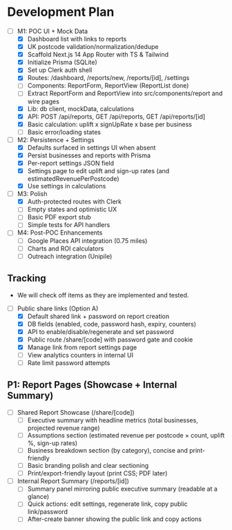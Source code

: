 # Development Plan

- [ ] M1: POC UI + Mock Data
  - [x] Dashboard list with links to reports
  - [x] UK postcode validation/normalization/dedupe
  - [x] Scaffold Next.js 14 App Router with TS & Tailwind
  - [x] Initialize Prisma (SQLite)
  - [x] Set up Clerk auth shell
  - [x] Routes: /dashboard, /reports/new, /reports/[id], /settings
  - [ ] Components: ReportForm, ReportView (ReportList done)
  - [ ] Extract ReportForm and ReportView into src/components/report and wire pages
  - [x] Lib: db client, mockData, calculations
  - [x] API: POST /api/reports, GET /api/reports, GET /api/reports/[id]
  - [x] Basic calculation: uplift x signUpRate x base per business
  - [ ] Basic error/loading states
- [ ] M2: Persistence + Settings
  - [x] Defaults surfaced in settings UI when absent
  - [x] Persist businesses and reports with Prisma
  - [x] Per-report settings JSON field
  - [x] Settings page to edit uplift and sign-up rates (and estimatedRevenuePerPostcode)
  - [x] Use settings in calculations
- [ ] M3: Polish
  - [x] Auth-protected routes with Clerk
  - [ ] Empty states and optimistic UX
  - [ ] Basic PDF export stub
  - [ ] Simple tests for API handlers
- [ ] M4: Post-POC Enhancements
  - [ ] Google Places API integration (0.75 miles)
  - [ ] Charts and ROI calculators
  - [ ] Outreach integration (Unipile)

## Tracking
- We will check off items as they are implemented and tested.


- [ ] Public share links (Option A)
  - [x] Default shared link + password on report creation
  - [x] DB fields (enabled, code, password hash, expiry, counters)
  - [x] API to enable/disable/regenerate and set password
  - [x] Public route /share/[code] with password gate and cookie
  - [x] Manage link from report settings page
  - [ ] View analytics counters in internal UI
  - [ ] Rate limit password attempts

## P1: Report Pages (Showcase + Internal Summary)

- [ ] Shared Report Showcase (/share/[code])
  - [ ] Executive summary with headline metrics (total businesses, projected revenue range)
  - [ ] Assumptions section (estimated revenue per postcode × count, uplift %, sign-up rates)
  - [ ] Business breakdown section (by category), concise and print-friendly
  - [ ] Basic branding polish and clear sectioning
  - [ ] Print/export-friendly layout (print CSS; PDF later)

- [ ] Internal Report Summary (/reports/[id])
  - [ ] Summary panel mirroring public executive summary (readable at a glance)
  - [ ] Quick actions: edit settings, regenerate link, copy public link/password
  - [ ] After-create banner showing the public link and copy actions
